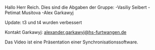 Hallo Herr Reich. Dies sind die Abgaben der Gruppe:
-Vasiliy Seibert
-Petimat Musitova
-Alex Garkawyj

Update: t3 und t4 wurden verbessert

Kontakt Garkawyj: alexander.garkawyj@hs-furtwangen.de

Das Video ist eine Präsentation einer Synchronisationssoftware.
